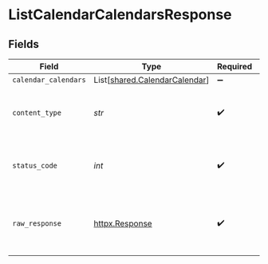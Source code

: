 # ListCalendarCalendarsResponse


## Fields

| Field                                                                    | Type                                                                     | Required                                                                 | Description                                                              |
| ------------------------------------------------------------------------ | ------------------------------------------------------------------------ | ------------------------------------------------------------------------ | ------------------------------------------------------------------------ |
| `calendar_calendars`                                                     | List[[shared.CalendarCalendar](../../models/shared/calendarcalendar.md)] | :heavy_minus_sign:                                                       | Successful                                                               |
| `content_type`                                                           | *str*                                                                    | :heavy_check_mark:                                                       | HTTP response content type for this operation                            |
| `status_code`                                                            | *int*                                                                    | :heavy_check_mark:                                                       | HTTP response status code for this operation                             |
| `raw_response`                                                           | [httpx.Response](https://www.python-httpx.org/api/#response)             | :heavy_check_mark:                                                       | Raw HTTP response; suitable for custom response parsing                  |